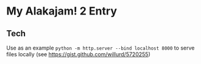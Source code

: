 # My Alakajam! 2 Entry

## Tech
Use as an example `python -m http.server --bind localhost 8000` to serve files locally (see https://gist.github.com/willurd/5720255)
